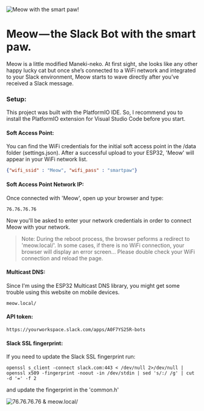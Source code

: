 ![Meow with the smart paw!](https://meow.build/assets/images/meow-poster.png "Meow with the smart paw!")


# Meow — the Slack Bot with the smart paw.
Meow is a little modified Maneki-neko. At first sight, she looks like any other happy lucky cat but once she’s connected to a WiFi network and integrated to your Slack environment, Meow starts to wave directly after you’ve received a Slack message.


### Setup:
This project was built with the PlatformIO IDE. So, I recommend you to install the PlatformIO extension for Visual Studio Code before you start.

#### Soft Access Point:
You can find the WiFi credentials for the initial soft access point in the /data folder (settings.json). After a successful upload to your ESP32, 'Meow' will appear in your WiFi network list.

```json
{"wifi_ssid" : "Meow", "wifi_pass" : "smartpaw"}
```

#### Soft Access Point Network IP: 
Once connected with 'Meow', open up your browser and type:

```
76.76.76.76
```
Now you'll be asked to enter your network credentials in order to connect Meow with your network.
> Note: During the reboot process, the browser peforms a redirect to 'meow.local/'. In some cases, if there is no WiFi connection, your browser will display an error screen... Please double check your WiFi connection and reload the page.

#### Multicast DNS:
Since I'm using the ESP32 Multicast DNS library, you might get some trouble using this website on mobile devices.
```
meow.local/
```

#### API token:
```
https://yourworkspace.slack.com/apps/A0F7YS25R-bots
```

#### Slack SSL fingerprint:
If you need to update the Slack SSL fingerprint run:
```
openssl s_client -connect slack.com:443 < /dev/null 2>/dev/null | openssl x509 -fingerprint -noout -in /dev/stdin | sed 's/:/ /g' | cut -d '=' -f 2
```
and update the fingerprint in the 'common.h'




![76.76.76.76 & meow.local/](https://meow.build/assets/images/meow-interface.png "76.76.76.76 & meow.local/")


